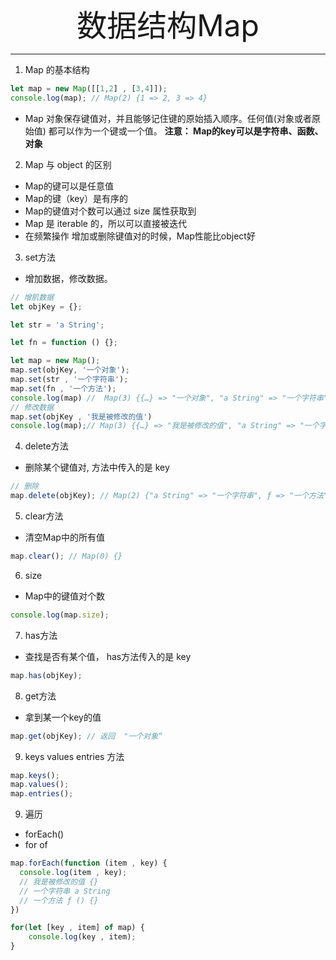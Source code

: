 <div align='center' ><font size='70'>数据结构Map</font></div>


---------------


1. Map 的基本结构

```js
let map = new Map([[1,2] , [3,4]]);
console.log(map); // Map(2) {1 => 2, 3 => 4}
```
* Map 对象保存键值对，并且能够记住键的原始插入顺序。任何值(对象或者原始值) 都可以作为一个键或一个值。
**注意： Map的key可以是字符串、函数、对象**

2. Map 与 object 的区别

* Map的键可以是任意值
* Map的键（key）是有序的
* Map的键值对个数可以通过 size 属性获取到
* Map 是 iterable 的，所以可以直接被迭代
* 在频繁操作 增加或删除键值对的时候，Map性能比object好


3. set方法

* 增加数据，修改数据。
```js
// 增肌数据
let objKey = {};

let str = 'a String';

let fn = function () {};

let map = new Map();
map.set(objKey, '一个对象');
map.set(str , '一个字符串');
map.set(fn , '一个方法');
console.log(map) //  Map(3) {{…} => "一个对象", "a String" => "一个字符串", ƒ => "一个方法"}
// 修改数据
map.set(objKey , '我是被修改的值')
console.log(map);// Map(3) {{…} => "我是被修改的值", "a String" => "一个字符串", ƒ => "一个方法"}
```

4. delete方法
* 删除某个键值对, 方法中传入的是 key

```js
// 删除
map.delete(objKey); // Map(2) {"a String" => "一个字符串", ƒ => "一个方法"}
```

5. clear方法

* 清空Map中的所有值

```js
map.clear(); // Map(0) {}
```

6. size 

* Map中的键值对个数

```js
console.log(map.size); 
```

7. has方法

* 查找是否有某个值， has方法传入的是 key

```js
map.has(objKey);
```

8. get方法

* 拿到某一个key的值

```js
map.get(objKey); // 返回  "一个对象“
```

9. keys values entries 方法

```js
map.keys();
map.values();
map.entries();
```
9. 遍历 

* forEach()
* for of 

```js
map.forEach(function (item , key) {
  console.log(item , key); 
  // 我是被修改的值 {}
  // 一个字符串 a String
  // 一个方法 ƒ () {}
})

for(let [key , item] of map) {
    console.log(key , item);
}
```